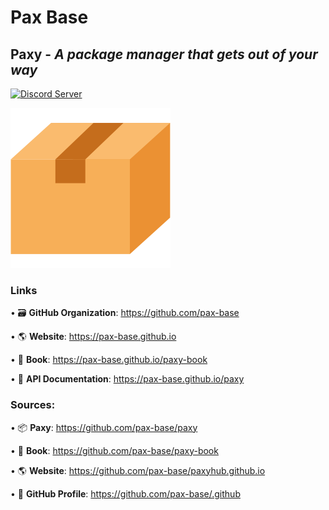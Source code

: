 # Pax Base 

## Paxy - *A package manager that gets out of your way*

[![Discord Server](https://dcbadge.vercel.app/api/server/vFG57wDxsd?style=flat)](https://discord.gg/vFG57wDxsd)

![Paxy Logo](paxy_logo.png)

### Links

• 🗃️ **GitHub Organization**: https://github.com/pax-base

• :earth_americas: **Website**: https://pax-base.github.io

• :blue_book: **Book**: https://pax-base.github.io/paxy-book

• :bookmark_tabs: **API Documentation**: https://pax-base.github.io/paxy

### Sources:

• :package: **Paxy**: https://github.com/pax-base/paxy 

• :blue_book: **Book**: https://github.com/pax-base/paxy-book

• :earth_americas: **Website**: https://github.com/pax-base/paxyhub.github.io

• :busts_in_silhouette: **GitHub Profile**: https://github.com/pax-base/.github
